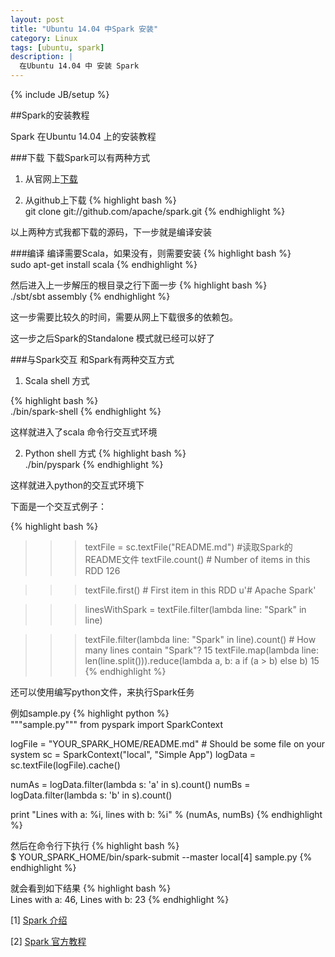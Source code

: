 ```yaml
---
layout: post
title: "Ubuntu 14.04 中Spark 安装"
category: Linux
tags: [ubuntu, spark]
description: |
  在Ubuntu 14.04 中 安装 Spark
---
```


{% include JB/setup %}

##Spark的安装教程

Spark 在Ubuntu 14.04 上的安装教程

###下载
下载Spark可以有两种方式

1. 从官网上[下载](http://spark.apache.org/downloads.html)

2. 从github上下载
{% highlight bash %}   
git clone git://github.com/apache/spark.git
{% endhighlight %}

以上两种方式我都下载的源码，下一步就是编译安装

###编译
编译需要Scala，如果没有，则需要安装
{% highlight bash %}   
sudo apt-get install scala
{% endhighlight %}

然后进入上一步解压的根目录之行下面一步
{% highlight bash %}   
./sbt/sbt assembly
{% endhighlight %}

这一步需要比较久的时间，需要从网上下载很多的依赖包。

这一步之后Spark的Standalone 模式就已经可以好了

###与Spark交互
和Spark有两种交互方式

1. Scala shell 方式


{% highlight bash %}   
./bin/spark-shell
{% endhighlight %}

这样就进入了scala 命令行交互式环境

2. Python shell 方式
{% highlight bash %}   
./bin/pyspark
{% endhighlight %}


这样就进入python的交互式环境下

下面是一个交互式例子：

{% highlight bash %}   
>>> textFile = sc.textFile("README.md") #读取Spark的README文件
>>> textFile.count() # Number of items in this RDD
126

>>> textFile.first() # First item in this RDD
u'# Apache Spark'

>>> linesWithSpark = textFile.filter(lambda line: "Spark" in line)

>>> textFile.filter(lambda line: "Spark" in line).count() # How many lines contain "Spark"?
15
>>> textFile.map(lambda line: len(line.split())).reduce(lambda a, b: a if (a > b) else b)
15
{% endhighlight %}

还可以使用编写python文件，来执行Spark任务

例如sample.py
{% highlight python %}   
"""sample.py"""
from pyspark import SparkContext

logFile = "YOUR_SPARK_HOME/README.md"  # Should be some file on your system
sc = SparkContext("local", "Simple App")
logData = sc.textFile(logFile).cache()

numAs = logData.filter(lambda s: 'a' in s).count()
numBs = logData.filter(lambda s: 'b' in s).count()

print "Lines with a: %i, lines with b: %i" % (numAs, numBs)
{% endhighlight %}

然后在命令行下执行
{% highlight bash %}   
$ YOUR_SPARK_HOME/bin/spark-submit --master local[4] sample.py
{% endhighlight %}

就会看到如下结果
{% highlight bash %}   
Lines with a: 46, Lines with b: 23
{% endhighlight %}



[1] [Spark 介绍](http://blog.jobbole.com/47791/)

[2] [Spark 官方教程](http://spark.apache.org/docs/latest/quick-start.html)
